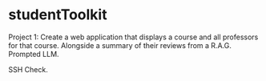 # studentToolkit

Project 1: Create a web application that displays a course and all professors for that course. Alongside a summary of their reviews from a R.A.G. Prompted LLM.

SSH Check.
